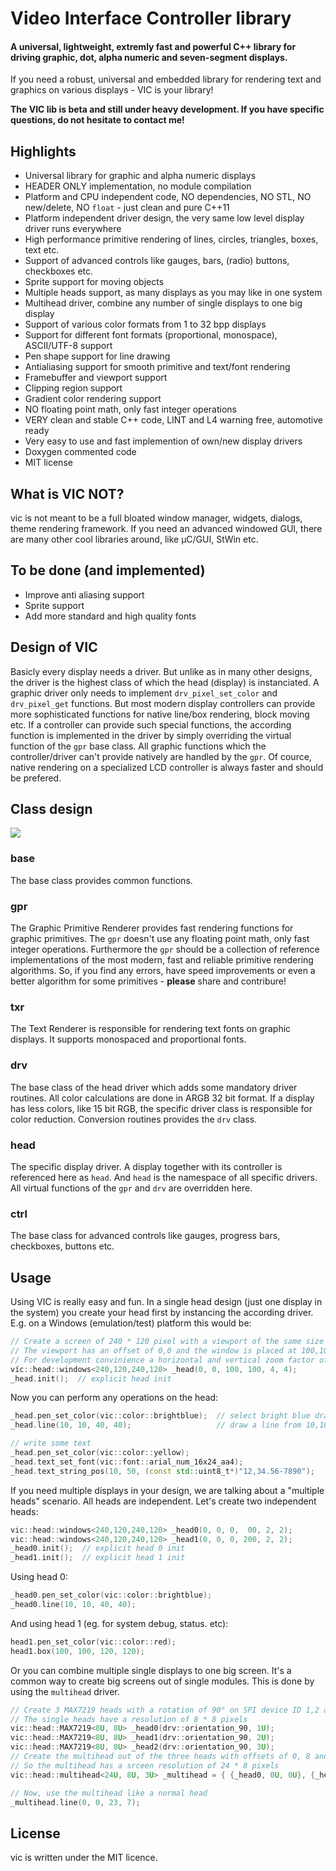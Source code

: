 # Video Interface Controller library
#### A universal, lightweight, extremly fast and powerful C++ library for driving graphic, dot, alpha numeric and seven-segment displays.
If you need a robust, universal and embedded library for rendering text and graphics on various displays - VIC is your library!

**The VIC lib is beta and still under heavy development. If you have specific questions, do not hesitate to contact me!**

## Highlights
- Universal library for graphic and alpha numeric displays
- HEADER ONLY implementation, no module compilation
- Platform and CPU independent code, NO dependencies, NO STL, NO new/delete, NO `float` - just clean and pure C++11
- Platform independent driver design, the very same low level display driver runs everywhere
- High performance primitive rendering of lines, circles, triangles, boxes, text etc.
- Support of advanced controls like gauges, bars, (radio) buttons, checkboxes etc.
- Sprite support for moving objects
- Multiple heads support, as many displays as you may like in one system
- Multihead driver, combine any number of single displays to one big display
- Support of various color formats from 1 to 32 bpp displays
- Support for different font formats (proportional, monospace), ASCII/UTF-8 support
- Pen shape support for line drawing
- Antialiasing support for smooth primitive and text/font rendering
- Framebuffer and viewport support
- Clipping region support
- Gradient color rendering support
- NO floating point math, only fast integer operations
- VERY clean and stable C++ code, LINT and L4 warning free, automotive ready
- Very easy to use and fast implemention of own/new display drivers
- Doxygen commented code
- MIT license

## What is VIC NOT?
vic is not meant to be a full bloated window manager, widgets, dialogs, theme rendering framework.
If you need an advanced windowed GUI, there are many other cool libraries around, like µC/GUI, StWin etc.

## To be done (and implemented)
- Improve anti aliasing support
- Sprite support
- Add more standard and high quality fonts


## Design of VIC
Basicly every display needs a driver. But unlike as in many other designs, the driver is the highest class of which the head
(display) is instanciated.
A graphic driver only needs to implement `drv_pixel_set_color` and `drv_pixel_get` functions. But most modern
display controllers can provide more sophisticated functions for native line/box rendering, block moving etc.
If a controller can provide such special functions, the according function is implemented in the driver by simply overriding the virtual function of the `gpr` base class.
All graphic functions which the controller/driver can't provide natively are handled by the `gpr`.
Of cource, native rendering on a specialized LCD controller is always faster and should be prefered.


## Class design
![](https://cdn.rawgit.com/mpaland/vic/master/docs/viclib.svg)

### base
The base class provides common functions.

### gpr
The Graphic Primitive Renderer provides fast rendering functions for graphic primitives.
The `gpr` doesn't use any floating point math, only fast integer operations.
Furthermore the `gpr` should be a collection of reference implementations of the most modern, fast and reliable primitive rendering algorithms.
So, if you find any errors, have speed improvements or even a better algorithm for some primitives - **please** share and
contribure!

### txr
The Text Renderer is responsible for rendering text fonts on graphic displays. It supports monospaced and proportional fonts.

### drv
The base class of the head driver which adds some mandatory driver routines.
All color calculations are done in ARGB 32 bit format. If a display has less colors, like 15 bit RGB, the specific driver
class is responsible for color reduction. Conversion routines provides the `drv` class.

### head
The specific display driver. A display together with its controller is referenced here as `head`. And `head` is the namespace of all specific drivers.
All virtual functions of the `gpr` and `drv` are overridden here.

### ctrl
The base class for advanced controls like gauges, progress bars, checkboxes, buttons etc.


## Usage
Using VIC is really easy and fun.
In a single head design (just one display in the system) you create your head first by instancing the according driver.
E.g. on a Windows (emulation/test) platform this would be:
```c++
// Create a screen of 240 * 120 pixel with a viewport of the same size (240 * 120)
// The viewport has an offset of 0,0 and the window is placed at 100,100 on the windows desktop
// For development convinience a horizontal and vertical zoom factor of 4 is selected
víc::head::windows<240,120,240,120> _head(0, 0, 100, 100, 4, 4);
_head.init();  // explicit head init
```

Now you can perform any operations on the head:
```c++
_head.pen_set_color(vic::color::brightblue);  // select bright blue drawing color
_head.line(10, 10, 40, 40);                   // draw a line from 10,10 to 40,40

// write some text
_head.pen_set_color(vic::color::yellow);
_head.text_set_font(vic::font::arial_num_16x24_aa4);
_head.text_string_pos(10, 50, (const std::uint8_t*)"12,34.56-7890");
```

If you need multiple displays in your design, we are talking about a "multiple heads" scenario. All heads are independent.
Let's create two independent heads:
```c++
vic::head::windows<240,120,240,120> _head0(0, 0, 0,  00, 2, 2);
vic::head::windows<240,120,240,120> _head1(0, 0, 0, 200, 2, 2);
_head0.init();  // explicit head 0 init
_head1.init();  // explicit head 1 init
```
Using head 0:
```c++
_head0.pen_set_color(vic::color::brightblue);
_head0.line(10, 10, 40, 40);
```
And using head 1 (eg. for system debug, status. etc):
```c++
head1.pen_set_color(vic::color::red);
head1.box(100, 100, 120, 120);
```

Or you can combine multiple single displays to one big screen. It's a common way to create big screens out of single modules.
This is done by using the `multihead` driver.
```c++
// Create 3 MAX7219 heads with a rotation of 90° on SPI device ID 1,2 and 3
// The single heads have a resolution of 8 * 8 pixels
vic::head::MAX7219<8U, 8U> _head0(drv::orientation_90, 1U);
vic::head::MAX7219<8U, 8U> _head1(drv::orientation_90, 2U);
vic::head::MAX7219<8U, 8U> _head2(drv::orientation_90, 3U);
// Create the multihead out of the three heads with offsets of 0, 8 and 16 pixels
// So the multihead has a srceen resolution of 24 * 8 pixels
vic::head::multihead<24U, 8U, 3U> _multihead = { {_head0, 0U, 0U}, {_head1, 8U, 0U}, {_head2, 16U, 0U} };

// Now, use the multihead like a normal head
_multihead.line(0, 0, 23, 7);
```


## License
vic is written under the MIT licence.
